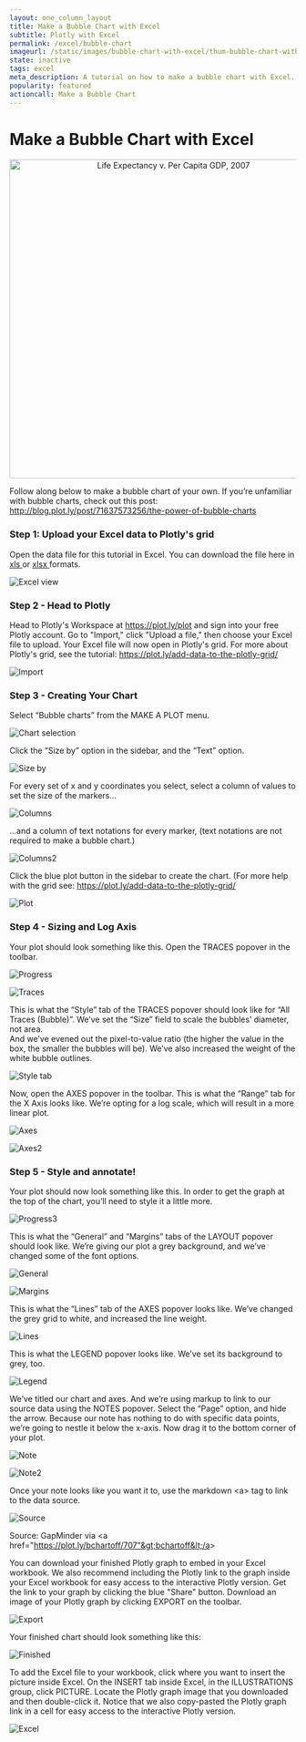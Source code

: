 ```yaml
---
layout: one_column_layout
title: Make a Bubble Chart with Excel
subtitle: Plotly with Excel
permalink: /excel/bubble-chart
imageurl: /static/images/bubble-chart-with-excel/thum-bubble-chart-with-excel.png
state: inactive
tags: excel
meta_description: A tutorial on how to make a bubble chart with Excel. Plotly is the easiest and fastest way to make and share graphs online.
popularity: featured
actioncall: Make a Bubble Chart
---
```


# Make a Bubble Chart with Excel

<div>
    <a href="https://plot.ly/~cimar/211/" target="_blank" title="Life Expectancy v. Per Capita GDP, 2007" style="display: block; text-align: center;"><img src="https://plot.ly/~cimar/211.png" alt="Life Expectancy v. Per Capita GDP, 2007" style="max-width: 100%;width: 560px;"  width="560" onerror="this.onerror=null;this.src='https://plot.ly/404.png';" /></a>
    <script data-plotly="cimar:211" src="https://plot.ly/embed.js" async></script>
</div>

Follow along below to make a bubble chart of your own. If you’re unfamiliar with bubble charts, check out this post:
<a class="link--impt" href="http://blog.plot.ly/post/71637573256/the-power-of-bubble-charts" target="_blank">
http://blog.plot.ly/post/71637573256/the-power-of-bubble-charts
</a>

### Step 1: Upload your Excel data to Plotly's grid

Open the data file for this tutorial in Excel. You can download the file here in
<a class="link--impt" href="https://www.dropbox.com/s/9a4xvg5opx65m4l/Bubble%20Chat%20Data%20copy.xls?raw=1" target="_blank">
xls
</a>
or
<a class="link--impt" href="https://www.dropbox.com/s/wnq5oxzpgzlel5p/Bubble%20Chat%20Data.xlsx?raw=1" target="_blank">
xlsx
</a>
formats.

![Excel view](http://i.imgur.com/5ON7Ypp.png)

### Step 2 - Head to Plotly

Head to Plotly's Workspace at <a class="link--impt" href="/plot">https://plot.ly/plot</a> and sign into your free Plotly account. 
Go to "Import," click "Upload a file," then choose your Excel file to upload. Your Excel file will now open in Plotly's grid. 
For more about Plotly's grid, see the tutorial: <a class="link--impt" href="/add-data-to-the-plotly-grid/">https://plot.ly/add-data-to-the-plotly-grid/</a>

![Import](http://i.imgur.com/eQjmxGp.png)

### Step 3 - Creating Your Chart

Select “Bubble charts” from the MAKE A PLOT menu.

![Chart selection](http://i.imgur.com/gaqMhIV.png)

Click the “Size by” option in the sidebar, and the “Text” option.

![Size by](http://i.imgur.com/dpwuIty.png)

For every set of x and y coordinates you select, select a column of values to set the size of the markers...

![Columns](http://i.imgur.com/MsVfJUW.png)

...and a column of text notations for every marker, (text notations are not required to make a bubble chart.)

![Columns2](http://i.imgur.com/Ic59ASj.png)

Click the blue plot button in the sidebar to create the chart. (For more help with the grid see: <a class="link--impt" href="/add-data-to-the-plotly-grid/">
https://plot.ly/add-data-to-the-plotly-grid/</a>

![Plot](http://i.imgur.com/pibqN26.png)

### Step 4 - Sizing and Log Axis

Your plot should look something like this.  Open the TRACES popover in the toolbar.

![Progress](http://i.imgur.com/i0m9Oer.png)

![Traces](http://i.imgur.com/9hkxMs2.png)

This is what the “Style” tab of the TRACES popover should look like for “All Traces (Bubble)”. We’ve set the “Size” field to scale the bubbles’ diameter, not area.  
And we’ve evened out the pixel-to-value ratio (the higher the value in the box, the smaller the bubbles will be). We’ve also increased the weight of the white bubble outlines.

![Style tab](http://i.imgur.com/wKMZtRX.png)

Now, open the AXES popover in the toolbar. This is what the “Range” tab for the X Axis looks like. We’re opting for a log scale, which will result in a more linear plot.

![Axes](http://i.imgur.com/zpmMa1X.png)

![Axes2](http://i.imgur.com/ijOtC0F.png)
 
### Step 5 - Style and annotate!

Your plot should now look something like this. In order to get the graph at the top of the chart, you’ll need to style it a little more.

![Progress3](http://i.imgur.com/ggQMO8z.png)

This is what the “General” and “Margins” tabs of the LAYOUT popover should look like. We’re giving our plot a grey background, and we’ve changed some of the font options.

![General](http://i.imgur.com/OliO8BP.png)

![Margins](http://i.imgur.com/NM144sF.png)

This is what the “Lines” tab of the AXES popover looks like. We’ve changed the grey grid to white, and increased the line weight.

![Lines](http://i.imgur.com/w43GpG1.png)

This is what the LEGEND popover looks like.  We’ve set its background to grey, too.

![Legend](http://i.imgur.com/glczRJ3.png)

We’ve titled our chart and axes. And we’re using markup to link to our source data using the NOTES popover. Select the “Page” option, and hide the arrow. 
Because our note has nothing to do with specific data points, we’re going to nestle it below the x-axis. Now drag it to the bottom corner of your plot.

![Note](http://i.imgur.com/4CI4Lj7.png)

![Note2](http://i.imgur.com/34heJSi.png)

Once your note looks like you want it to, use the markdown &lt;a&gt; tag to link to the data source.

![Source](http://i.imgur.com/hYht3pb.png)

Source: GapMinder via &lt;a href="https://plot.ly/bchartoff/707"&gt;bchartoff&lt;/a&gt;

You can download your finished Plotly graph to embed in your Excel workbook. We also recommend including the Plotly link to the graph inside your Excel workbook for easy access to the interactive Plotly version. Get the link to your graph by clicking the blue "Share" button. 
Download an image of your Plotly graph by clicking EXPORT on the toolbar.

![Export](http://i.imgur.com/tIGzmyp.png)

Your finished chart should look something like this:

![Finished](http://i.imgur.com/ff5feZ5.png)

To add the Excel file to your workbook, click where you want to insert the picture inside Excel. On the INSERT tab inside Excel, in the ILLUSTRATIONS group, click PICTURE. 
Locate the Plotly graph image that you downloaded and then double-click it. Notice that we also copy-pasted the Plotly graph link in a cell for easy access to the interactive Plotly version.

![Excel](http://i.imgur.com/DpJJbQP.png)

